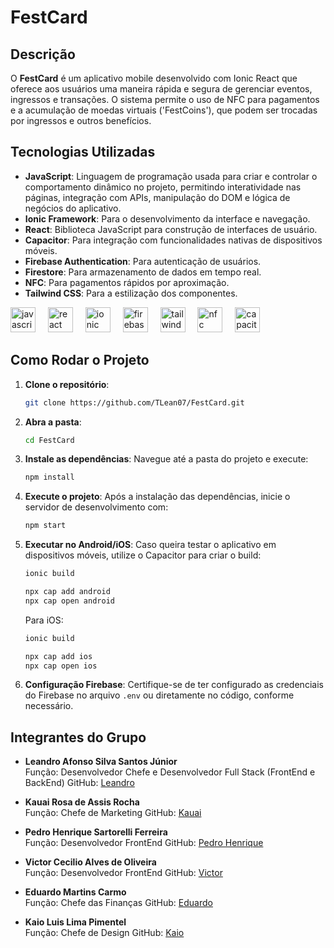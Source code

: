 # FestCard

## Descrição

O **FestCard** é um aplicativo mobile desenvolvido com Ionic React que oferece aos usuários uma maneira rápida e segura de gerenciar eventos, ingressos e transações. O sistema permite o uso de NFC para pagamentos e a acumulação de moedas virtuais ('FestCoins'), que podem ser trocadas por ingressos e outros benefícios.

## Tecnologias Utilizadas

- **JavaScript**: Linguagem de programação usada para criar e controlar o comportamento dinâmico no projeto, permitindo interatividade nas páginas, integração com APIs, manipulação do DOM e lógica de negócios do aplicativo.
- **Ionic Framework**: Para o desenvolvimento da interface e navegação.
- **React**: Biblioteca JavaScript para construção de interfaces de usuário.
- **Capacitor**: Para integração com funcionalidades nativas de dispositivos móveis.
- **Firebase Authentication**: Para autenticação de usuários.
- **Firestore**: Para armazenamento de dados em tempo real.
- **NFC**: Para pagamentos rápidos por aproximação.
- **Tailwind CSS**: Para a estilização dos componentes.

<div align="left">
  <img src="https://cdn.jsdelivr.net/gh/devicons/devicon/icons/javascript/javascript-original.svg" height="40" alt="javascript logo" />
  <img width="12" />
  <img src="https://cdn.jsdelivr.net/gh/devicons/devicon/icons/react/react-original.svg" height="40" alt="react logo" />
  <img width="12" />
  <img src="https://cdn.jsdelivr.net/gh/devicons/devicon/icons/ionic/ionic-original.svg" height="40" alt="ionic logo" />
  <img width="12" />
  <img src="https://cdn.jsdelivr.net/gh/devicons/devicon/icons/firebase/firebase-plain.svg" height="40" alt="firebase logo" />
  <img width="12" />
  <img src="https://cdn.jsdelivr.net/gh/devicons/devicon/icons/tailwindcss/tailwindcss-plain.svg" height="40" alt="tailwindcss logo" />
  <img width="12" />
  <img src="https://upload.wikimedia.org/wikipedia/commons/7/75/NFC_logo.svg" height="40" alt="nfc logo" />
  <img width="12" />
  <img src="https://cdn.jsdelivr.net/gh/devicons/devicon/icons/capacitorjs/capacitorjs-original.svg" height="40" alt="capacitor logo" />
</div>

## Como Rodar o Projeto

1. **Clone o repositório**:
    ```bash
    git clone https://github.com/TLean07/FestCard.git
    ```

2. **Abra a pasta**:
    ```bash
   cd FestCard
    ```

3. **Instale as dependências**:
    Navegue até a pasta do projeto e execute:
    ```bash
    npm install
    ```

4. **Execute o projeto**:
    Após a instalação das dependências, inicie o servidor de desenvolvimento com:
    ```bash
    npm start
    ```

5. **Executar no Android/iOS**:
    Caso queira testar o aplicativo em dispositivos móveis, utilize o Capacitor para criar o build:
    ```bash
    ionic build
    ```
    ```bash
    npx cap add android
    npx cap open android
    ```
    Para iOS:
    ```bash
    ionic build
    ```
    ```bash
    npx cap add ios
    npx cap open ios
    ```

5. **Configuração Firebase**:
    Certifique-se de ter configurado as credenciais do Firebase no arquivo `.env` ou diretamente no código, conforme necessário.

## Integrantes do Grupo

- **Leandro Afonso Silva Santos Júnior**  
    Função: Desenvolvedor Chefe e Desenvolvedor Full Stack (FrontEnd e BackEnd)
    GitHub: [Leandro](https://github.com/TLean07)

- **Kauai Rosa de Assis Rocha**  
    Função: Chefe de Marketing 
    GitHub: [Kauai](https://github.com/KauaiRosa)

- **Pedro Henrique Sartorelli Ferreira**  
    Função: Desenvolvedor FrontEnd
    GitHub: [Pedro Henrique](https://github.com/Pedro2007596)

- **Victor Cecilio Alves de Oliveira**  
    Função: Desenvolvedor FrontEnd
    GitHub: [Victor](https://github.com/VictorC-tech)    

- **Eduardo Martins Carmo**  
    Função: Chefe das Finanças
    GitHub: [Eduardo](https://github.com/Tidlle)  

- **Kaio Luis Lima Pimentel**  
    Função: Chefe de Design
    GitHub: [Kaio](https://github.com/KaioPimentel8)    